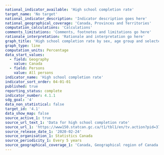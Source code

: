 ```yaml
---
national_indicator_available: 'High school completion rate'
target_name: 'No target'
national_indicator_description: 'Indicator description goes here'
national_geographical_coverage: 'Canada, Provinces and Territories' 
computation_calculations: 'Calculations'
comments_limitations: 'Comments, footnotes and limitations go here'
rationale_interpretation: 'Rationale and interpretation go here'
graph_title: 'High school completion rate by sex, age group and selected demographic characteristics'
graph_type: line
computation_units: Percentage
data_start_values:
  - field: Geography
    value: Canada
  - field: Persons
    value: All persons
indicator_name: 'High school completion rate'
indicator_sort_order: 04-01-01
published: true
reporting_status: complete
indicator_number: 4.1.1
sdg_goal: '4'
data_non_statistical: false
target_id: '4.1'
data_show_map: false
source_active_1: true
source_url_text_1: 'Data for high school completion rate'
source_url_1: 'https://www150.statcan.gc.ca/t1/tbl1/en/tv.action?pid=3710017001'
source_release_date_1: '2020-02-24'
source_organisation_1: Statistics Canada
source_periodicity_1: Every 5 years 
source_geographical_coverage_1: 'Canada, Geographical region of Canada'
---
```

